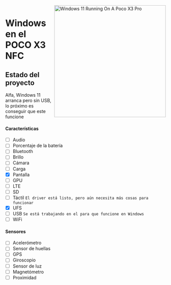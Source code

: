 <img align="right" src="https://github.com/wormstest/src_vayu_windows/blob/main/2Poco X3 Pro Windows.png" width="350" alt="Windows 11 Running On A Poco X3 Pro">


# Windows en el POCO X3 NFC

## Estado del proyecto

Alfa, Windows 11 arranca pero sin USB, lo próximo es conseguir que este funcione

#### Características

- [ ] Audio 
- [ ] Porcentaje de la batería
- [ ] Bluetooth
- [ ] Brillo
- [ ] Cámara
- [ ] Carga 
- [x] Pantalla
- [ ] GPU
- [ ] LTE 
- [ ] SD 
- [ ] Táctil ```El driver está listo, pero aún necesita más cosas para funcionar```
- [x] UFS
- [ ] USB ```Se está trabajando en el para que funcione en Windows```
- [ ] WiFi

#### Sensores
- [ ] Acelerómetro
- [ ] Sensor de huellas
- [ ] GPS
- [ ] Giroscopio
- [ ] Sensor de luz
- [ ] Magnetómetro
- [ ] Proximidad
